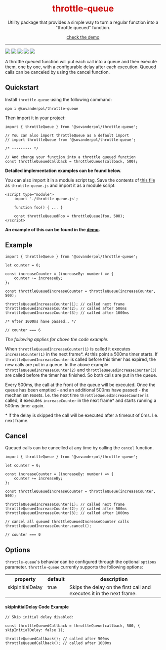 <div align="center">
<h1 style="color: #C00;">throttle-queue</h1>
<p>
Utility package that provides a simple way to turn a regular function into a "throttle queued" function.
</p>
<p>
<a href="https://stijnvanderpol.github.io/throttle-queue/" target="_blank">check the demo</a>
</p>
</div>
<hr>
<p>
<img src="https://img.shields.io/codeship/3f1b02b0-07ca-0138-5eda-4e0a340c3623" />
<img src="https://img.shields.io/codacy/coverage/0020a313cf07489592b35bbc878af151" /> 
<img src="https://img.shields.io/codacy/grade/0020a313cf07489592b35bbc878af151" />
<img src="https://img.shields.io/npm/types/typescript" />
<img src="https://img.shields.io/github/license/stijnvanderpol/throttle-queue" />
</p>

A throttle queued function will put each call into a queue and then execute them, one by one, with a configurable delay after each execution. Queued calls can be canceled by using the cancel function.

## Quickstart
Install `throttle-queue` using the following command:

```
npm i @sovanderpol/throttle-queue
```

Then import it in your project:
```
import { throttleQueue } from '@sovanderpol/throttle-queue';

// You can also import throttleQueue as a default import
// import throttleQueue from '@sovanderpol/throttle-queue';

/* --------- */

// And change your function into a throttle queued function
const throttleQueuedCallback = throttleQueue(callback, 500);
```
**Detailed implementation examples can be found below.**

You can also import it in a module script tag. Save the contents of <a href="https://raw.githubusercontent.com/stijnvanderpol/throttle-queue/master/dist/throttle-queue.js">this file</a> as `throttle-queue.js` and
import it as a module script:
```
<script type="module">
    import './throttle-queue.js';

    function foo() { ... }

    const throttleQueuedFoo = throttleQueue(foo, 500);
</script>
```
 **An example of this can be found in the <a href="https://stijnvanderpol.github.io/throttle-queue/" target="_blank">demo</a>.**

## Example
```
import { throttleQueue } from '@sovanderpol/throttle-queue';

let counter = 0;

const increaseCounter = (increaseBy: number) => {
    counter += increaseBy;
};

const throttleQueuedIncreaseCounter = throttleQueue(increaseCounter, 500);

throttleQueuedIncreaseCounter(1); // called next frame
throttleQueuedIncreaseCounter(2); // called after 500ms
throttleQueuedIncreaseCounter(3); // called after 1000ms

/* After 1000ms have passed.. */

// counter === 6
```
*The following applies for above the code example:*

When `throttleQueuedIncreaseCounter(1)` is called it executes `increaseCounter(1)` in the next frame*. At this point
a 500ms timer starts. If `throttleQueuedIncreaseCounter` is called before this timer has expired, the new calls
are put in a queue. In the above example `throttleQueuedIncreaseCounter(2)` and `throttleQueuedIncreaseCounter(3)` are called before the timer has finished. So both calls are put in the queue. 

Every 500ms, the call at the front of the queue will be executed. Once the queue has been emptied - and an additional 500ms have passed - the mechanism resets. I.e. the next time `throttleQueuedIncreaseCounter` is called, it executes `increaseCounter` in the next frame* and starts running a 500ms timer again.

\* If the delay is skipped the call will be executed after a timeout of 0ms. I.e. next frame.

## Cancel
Queued calls can be cancelled at any time by calling the `cancel` function.
```
import { throttleQueue } from '@sovanderpol/throttle-queue';

let counter = 0;

const increaseCounter = (increaseBy: number) => {
    counter += increaseBy;
};

const throttleQueuedIncreaseCounter = throttleQueue(increaseCounter, 500);

throttleQueuedIncreaseCounter(1); // called next frame
throttleQueuedIncreaseCounter(2); // called after 500ms
throttleQueuedIncreaseCounter(3); // called after 1000ms

// cancel all queued throttleQueuedIncreaseCounter calls
throttleQueuedIncreaseCounter.cancel();

// counter === 0
```

## Options
`throttle-queue`'s behavior can be configured through the optional `options` parameter. `throttle-queue` currently supports the following options:
<table>
    <tr>
        <th>property</th>
        <th>default</th>
        <th>description</th>
    </tr>
    <tr>
        <td valign="top">skipInitialDelay</td>
        <td valign="top">true</td>
        <td valign="top">Skips the delay on the first call and executes it in the next frame.</td>
    </tr>
</table>

#### skipInitialDelay Code Example
```
// Skip initial delay disabled:

const throttleQueuedCallback = throttleQueue(callback, 500, { skipInitialDelay: false });

throttleQueuedCallback(); // called after 500ms
throttleQueuedCallback(); // called after 1000ms
```